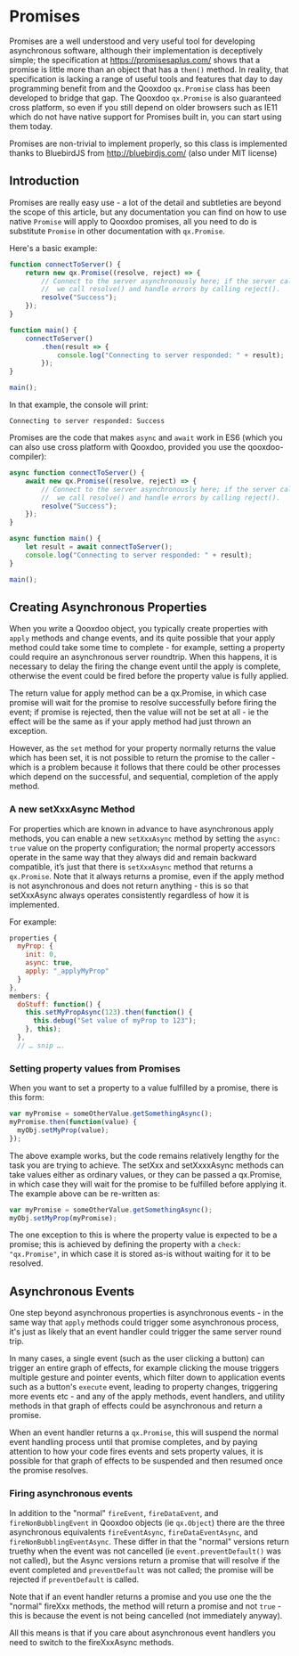 # Promises

Promises are a well understood and very useful tool for developing asynchronous software, although their implementation is deceptively simple; the
specification at https://promisesaplus.com/ shows that a promise is little more than an object that has a `then()` method.  In reality, that specification
is lacking a range of useful tools and features that day to day programming benefit from and the Qooxdoo `qx.Promise` class has been developed to bridge
that gap.  The Qooxdoo `qx.Promise` is also guaranteed cross platform, so even if you still depend on older browsers such as IE11 which do not have native
support for Promises built in, you can start using them today. 

Promises are non-trivial to implement properly, so this class is implemented thanks to BluebirdJS from http://bluebirdjs.com/ (also under MIT license)

## Introduction
Promises are really easy use - a lot of the detail and subtleties are beyond the scope of this article, but any documentation you can find on how to use 
native `Promise` will apply to Qooxdoo promises, all you need to do is substitute `Promise` in other documentation with `qx.Promise`.

Here's a basic example:

```javascript
function connectToServer() {
    return new qx.Promise((resolve, reject) => {
        // Connect to the server asynchronously here; if the server call is successful,
        //  we call resolve() and handle errors by calling reject().   
        resolve("Success");
    });
}

function main() {
    connectToServer()
        .then(result => {
            console.log("Connecting to server responded: " + result);
        });
}

main();
```

In that example, the console will print:
```
Connecting to server responded: Success
```

Promises are the code that makes `async` and `await` work in ES6 (which you can also use cross platform with Qooxdoo, provided you use the qooxdoo-compiler):

```javascript
async function connectToServer() {
    await new qx.Promise((resolve, reject) => {
        // Connect to the server asynchronously here; if the server call is successful,
        //  we call resolve() and handle errors by calling reject().   
        resolve("Success");
    });
}

async function main() {
    let result = await connectToServer();
    console.log("Connecting to server responded: " + result);
}

main();
```


## Creating Asynchronous Properties
When you write a Qooxdoo object, you typically create properties with `apply` methods and change events, and its quite possible that your apply method 
could take some time to complete - for example, setting a property could require an asynchronous server roundtrip.  When this happens, it is necessary 
to delay the firing the change event until the apply is complete, otherwise the event could be fired before the property value is fully applied.

The return value for apply method can be a qx.Promise, in which case promise will wait for the promise to resolve successfully before firing the event; if 
promise is rejected, then the value will not be set at all - ie the effect will be the same as if your apply method had just thrown an exception. 

However, as the `set` method for your property normally returns the value which has been set, it is not possible to return the promise to the caller - 
which is a problem because it follows that there could be other processes which depend on the successful, and sequential, completion of the apply method.

### A new setXxxAsync Method
For properties which are known in advance to have asynchronous apply methods, you can enable a new `setXxxAsync` method by setting the 
`async: true` value on the property configuration; the normal property accessors operate in the same way that they always did and remain 
backward compatible, it’s just that there is `setXxxAsync` method that returns a `qx.Promise`. Note that it always returns a promise, even 
if the apply method is not asynchronous and does not return anything - this is so that setXxxAsync always operates consistently regardless 
of how it is implemented.

For example:

```javascript
properties {
  myProp: {
    init: 0,
    async: true,
    apply: "_applyMyProp"
  }
},
members: {
  doStuff: function() {
    this.setMyPropAsync(123).then(function() {
      this.debug("Set value of myProp to 123");
    }, this);
  },
  // … snip ….
```


### Setting property values from Promises

When you want to set a property to a value fulfilled by a promise, there is this form:

```javascript
var myPromise = someOtherValue.getSomethingAsync();
myPromise.then(function(value) {
  myObj.setMyProp(value);
});
```

The above example works, but the code remains relatively lengthy for the task you are trying to achieve. The setXxx and setXxxxAsync methods can take 
values either as ordinary values, or they can be passed a qx.Promise, in which case they will wait for the promise to be fulfilled before applying it. 
The example above can be re-written as:

```javascript
var myPromise = someOtherValue.getSomethingAsync();
myObj.setMyProp(myPromise);
```

The one exception to this is where the property value is expected to be a promise; this is achieved by defining the property with a 
`check: "qx.Promise"`, in which case it is stored as-is without waiting for it to be resolved.


## Asynchronous Events
One step beyond asynchronous properties is asynchronous events - in the same way that `apply` methods could trigger some asynchronous process, it's just
as likely that an event handler could trigger the same server round trip.  

In many cases, a single event (such as the user clicking a button) can trigger an entire graph of effects, for example clicking the mouse triggers
multiple gesture and pointer events, which filter down to application events such as a button's `execute` event, leading to property changes, triggering 
more events etc - and any of the apply methods, event handlers, and utility methods in that graph of effects could be asynchronous and return a promise.

When an event handler returns a `qx.Promise`, this will suspend the normal event handling process until that promise completes, and by paying attention 
to how your code fires events and sets property values, it is possible for that graph of effects to be suspended and then resumed once the promise
resolves.    

### Firing asynchronous events
In addition to the "normal" `fireEvent`, `fireDataEvent`, and `fireNonBubblingEvent` in Qooxdoo objects (ie `qx.Object`) there are the three asynchronous 
equivalents `fireEventAsync`, `fireDataEventAsync`, and `fireNonBubblingEventAsync`.  These differ in that the "normal" versions return truethy when
the event was not cancelled (ie `event.preventDefault()` was not called), but the Async versions return a promise that will resolve if the event completed 
and `preventDefault` was not called; the promise will be rejected if `preventDefault` is called.

Note that if an event handler returns a promise and you use one the the "normal" fireXxx methods, the method will return a promise and not `true` - this
is because the event is not being cancelled (not immediately anyway).

All this means is that if you care about asynchronous event handlers you need to switch to the fireXxxAsync methods.

 
 